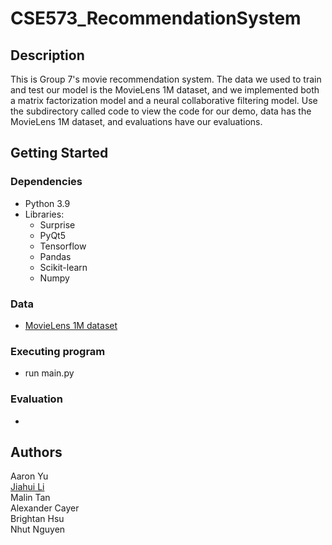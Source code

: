 # CSE573_RecommendationSystem

## Description
This is Group 7's movie recommendation system. The data we used to train and test our model is the MovieLens 1M dataset, and we implemented both a matrix factorization model and a neural collaborative filtering model. Use the subdirectory called code to view the code for our demo, data has the MovieLens 1M dataset, and evaluations have our evaluations.
## Getting Started

### Dependencies
* Python 3.9
* Libraries: 
  * Surprise
  * PyQt5
  * Tensorflow
  * Pandas
  * Scikit-learn
  * Numpy

### Data  
* [MovieLens 1M dataset](https://grouplens.org/datasets/movielens/1m/)

### Executing program
* run main.py

### Evaluation
* 

## Authors
Aaron Yu  
[Jiahui Li](https://github.com/J1ahuiLi)  
Malin Tan  
Alexander Cayer  
Brightan Hsu  
Nhut Nguyen  
